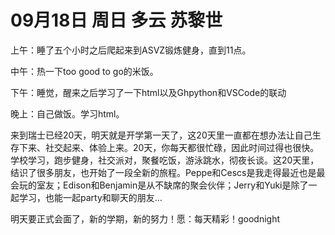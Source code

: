# 09月18日 周日 多云 苏黎世

上午：睡了五个小时之后爬起来到ASVZ锻炼健身，直到11点。中午：热一下too good to go的米饭。下午：睡觉，醒来之后学习了一下html以及Ghpython和VSCode的联动晚上：自己做饭。学习html。来到瑞士已经20天，明天就是开学第一天了，这20天里一直都在想办法让自己生存下来、社交起来、体验上来。20天，你每天都很忙碌，因此时间过得也很快。学校学习，跑步健身，社交派对，聚餐吃饭，游泳跳水，彻夜长谈。这20天里，结识了很多朋友，也开始了一段全新的旅程。Peppe和Cescs是我走得最近也是最会玩的室友；Edison和Benjamin是从不缺席的聚会伙伴；Jerry和Yuki是除了一起学习，也能一起party和聊天的朋友…明天要正式会面了，新的学期，新的努力！愿：每天精彩！goodnight

